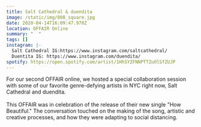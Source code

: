 ```yaml
---
title: Salt Cathedral & duendita
image: /static/img/008_square.jpg
date: 2020-04-14T16:09:47.970Z
location: OFFAIR Online
summary: "  "
tags: []
instagram: |-
  Salt Cathedral IG:https://www.instagram.com/saltcathedral/ 
  Duentita IG: https://www.instagram.com/duendita/ 
spotify: https://open.spotify.com/artist/1HhSYZFNNPTTZuOlSfZUJP
---
```

For our second OFFAIR online, we hosted a special collaboration session with some of our favorite genre-defying artists in NYC right now, Salt Cathedral and duendita.\
\
This OFFAIR was in celebration of the release of their new single "How Beautiful." The conversation touched on the making of the song, artistic and creative processes, and how they were adapting to social distancing.